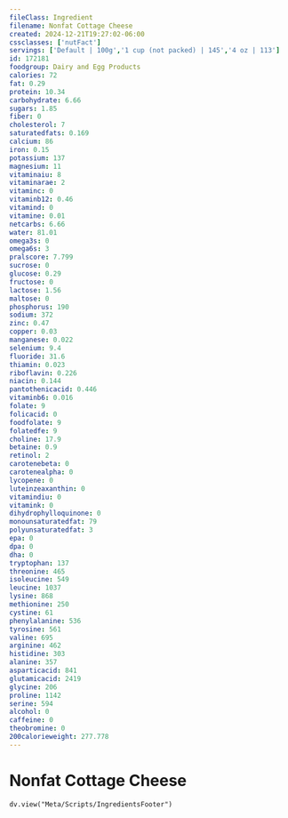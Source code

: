 ```yaml
---
fileClass: Ingredient
filename: Nonfat Cottage Cheese
created: 2024-12-21T19:27:02-06:00
cssclasses: ['nutFact']
servings: ['Default | 100g','1 cup (not packed) | 145','4 oz | 113']
id: 172181
foodgroup: Dairy and Egg Products
calories: 72
fat: 0.29
protein: 10.34
carbohydrate: 6.66
sugars: 1.85
fiber: 0
cholesterol: 7
saturatedfats: 0.169
calcium: 86
iron: 0.15
potassium: 137
magnesium: 11
vitaminaiu: 8
vitaminarae: 2
vitaminc: 0
vitaminb12: 0.46
vitamind: 0
vitamine: 0.01
netcarbs: 6.66
water: 81.01
omega3s: 0
omega6s: 3
pralscore: 7.799
sucrose: 0
glucose: 0.29
fructose: 0
lactose: 1.56
maltose: 0
phosphorus: 190
sodium: 372
zinc: 0.47
copper: 0.03
manganese: 0.022
selenium: 9.4
fluoride: 31.6
thiamin: 0.023
riboflavin: 0.226
niacin: 0.144
pantothenicacid: 0.446
vitaminb6: 0.016
folate: 9
folicacid: 0
foodfolate: 9
folatedfe: 9
choline: 17.9
betaine: 0.9
retinol: 2
carotenebeta: 0
carotenealpha: 0
lycopene: 0
luteinzeaxanthin: 0
vitamindiu: 0
vitamink: 0
dihydrophylloquinone: 0
monounsaturatedfat: 79
polyunsaturatedfat: 3
epa: 0
dpa: 0
dha: 0
tryptophan: 137
threonine: 465
isoleucine: 549
leucine: 1037
lysine: 868
methionine: 250
cystine: 61
phenylalanine: 536
tyrosine: 561
valine: 695
arginine: 462
histidine: 303
alanine: 357
asparticacid: 841
glutamicacid: 2419
glycine: 206
proline: 1142
serine: 594
alcohol: 0
caffeine: 0
theobromine: 0
200calorieweight: 277.778
---
```


# Nonfat Cottage Cheese

```dataviewjs
dv.view("Meta/Scripts/IngredientsFooter")
```